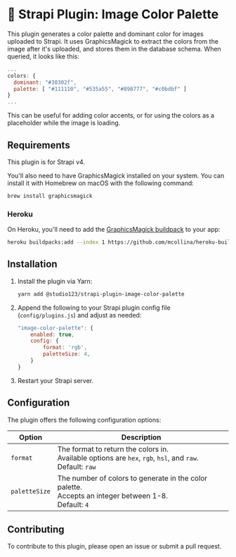 # 🎨 Strapi Plugin: Image Color Palette

This plugin generates a color palette and dominant color for images uploaded to Strapi. It uses GraphicsMagick to extract the colors from the image after it's uploaded, and stores them in the database schema. When queried, it looks like this:

```javascript
...
colors: {
  dominant: "#30302f",
  palette: [ "#111110", "#535a55", "#898777", "#c0bdbf" ]
}
...
```

This can be useful for adding color accents, or for using the colors as a placeholder while the image is loading.

## Requirements

This plugin is for Strapi v4.

You'll also need to have GraphicsMagick installed on your system. You can install it with Homebrew on macOS with the following command:

```bash
brew install graphicsmagick
```

### Heroku

On Heroku, you'll need to add the [GraphicsMagick buildpack](https://github.com/mcollina/heroku-buildpack-graphicsmagick) to your app:

```bash
heroku buildpacks:add --index 1 https://github.com/mcollina/heroku-buildpack-graphicsmagick.git
```

## Installation

1. Install the plugin via Yarn:

    ```bash
    yarn add @studio123/strapi-plugin-image-color-palette
    ```

2. Append the following to your Strapi plugin config file (`config/plugins.js`) and adjust as needed:

    ```javascript
    "image-color-palette": {
        enabled: true,
        config: {
            format: 'rgb',
            paletteSize: 4,
        }
    }
    ```

3. Restart your Strapi server.

## Configuration
The plugin offers the following configuration options:

| Option        | Description                                                                                                       |
|---------------|-------------------------------------------------------------------------------------------------------------------|
| `format`      | The format to return the colors in.<br/>Available options are `hex`, `rgb`, `hsl`, and `raw`.<br/>Default: `raw` |
| `paletteSize` | The number of colors to generate in the color palette.<br/>Accepts an integer between 1-8.<br/>Default: `4`     |

## Contributing
To contribute to this plugin, please open an issue or submit a pull request.
